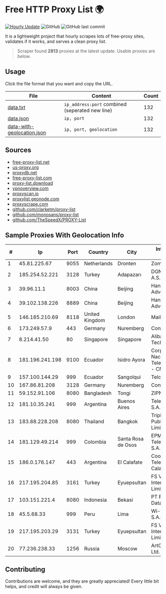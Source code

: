
# Free HTTP Proxy List 🌍

[![Hourly Update](https://github.com/mertguvencli/http-proxy-list/actions/workflows/main.yml/badge.svg?branch=main)](https://github.com/mertguvencli/http-proxy-list/actions/workflows/main.yml)
![GitHub](https://img.shields.io/github/license/mertguvencli/http-proxy-list)
![GitHub last commit](https://img.shields.io/github/last-commit/mertguvencli/http-proxy-list)

It is a lightweight project that hourly scrapes lots of free-proxy sites, validates if it works, and serves a clean proxy list.


> Scraper found **2813** proxies at the latest update. Usable proxies are below.

## Usage

Click the file format that you want and copy the URL.


|File|Content|Count|
|----|-------|-----|
|[data.txt](https://raw.githubusercontent.com/mertguvencli/http-proxy-list/main/proxy-list/data.txt)|`ip_address:port` combined (seperated new line)|132|
|[data.json](https://raw.githubusercontent.com/mertguvencli/http-proxy-list/main/proxy-list/data.json)|`ip, port`|132|
|[data-with-geolocation.json](https://raw.githubusercontent.com/mertguvencli/http-proxy-list/main/proxy-list/data-with-geolocation.json)|`ip, port, geolocation`|132|

## Sources

* [free-proxy-list.net](https://free-proxy-list.net)
* [us-proxy.org](https://www.us-proxy.org)
* [proxydb.net](http://proxydb.net)
* [free-proxy-list.com](https://free-proxy-list.com/?page=&port=&type%5B%5D=http&type%5B%5D=https&up_time=0&search=Search)
* [proxy-list.download](https://www.proxy-list.download/HTTP)
* [vpnoverview.com](https://vpnoverview.com/privacy/anonymous-browsing/free-proxy-servers)
* [proxyscan.io](https://www.proxyscan.io)
* [proxylist.geonode.com](https://proxylist.geonode.com/api/proxy-list?limit=300&page=1&sort_by=lastChecked&sort_type=desc&protocols=http,https)
* [proxyscrape.com](https://api.proxyscrape.com/v2/?request=displayproxies&protocol=http&timeout=10000&country=all&ssl=all&anonymity=all)
* [github.com/clarketm/proxy-list](https://raw.githubusercontent.com/clarketm/proxy-list/master/proxy-list-raw.txt)
* [github.com/monosans/proxy-list](https://raw.githubusercontent.com/monosans/proxy-list/main/proxies/http.txt)
* [github.com/TheSpeedX/PROXY-List](https://raw.githubusercontent.com/TheSpeedX/PROXY-List/master/http.txt)


## Sample Proxies With Geolocation Info

|#|Ip|Port|Country|City|Internet Service Provider|
|-|--|----|-------|----|-------------------------|
|1|45.81.225.67|9055|Netherlands|Dronten|Zomro B.V.|
|2|185.254.52.221|3128|Turkey|Adapazarı|DGN TEKNOLOJI A.S.|
|3|39.96.11.1|8003|China|Beijing|Hangzhou Alibaba Advertising Co|
|4|39.102.138.226|8889|China|Beijing|Hangzhou Alibaba Advertising Co|
|5|146.185.210.69|8118|United Kingdom|London|Mail.Ru LLC|
|6|173.249.57.9|443|Germany|Nuremberg|Contabo GmbH|
|7|8.214.41.50|80|Singapore|Singapore|Alibaba (US) Technology Co., Ltd.|
|8|181.196.241.198|9100|Ecuador|Isidro Ayora|Corporacion Nacional De Telecomunicaciones - CNT EP|
|9|157.100.144.29|999|Ecuador|Sangolqui|Telconet S.A|
|10|167.86.81.208|3128|Germany|Nuremberg|Contabo GmbH|
|11|59.152.91.106|8080|Bangladesh|Tongi|ZIPNET Limited|
|12|181.10.35.241|999|Argentina|Buenos Aires|Telecom Argentina S.A.|
|13|183.88.228.208|8080|Thailand|Bangkok|Triple T Broadband Public Company Limited|
|14|181.129.49.214|999|Colombia|Santa Rosa de Osos|EPM Telecomunicaciones S.A. E.S.P.|
|15|186.0.176.147|443|Argentina|El Calafate|Cooperativa Telefonica de Calafate Ltda.|
|16|217.195.204.85|3161|Turkey|Eyuepsultan|FS Veri Merkezi Internet Teknolojileri Limited Sirketi|
|17|103.151.221.4|8080|Indonesia|Bekasi|PT Parsaoran Global Datatrans|
|18|45.5.68.33|999|Peru|Lima|Wi-net Telecom S.A.C.|
|19|217.195.203.29|3131|Turkey|Eyuepsultan|FS Veri Merkezi Internet Teknolojileri Limited Sirketi|
|20|77.236.238.33|1256|Russia|Moscow|ArtCommunications Ltd.|



## Contributing

Contributions are welcome, and they are greatly appreciated! Every
little bit helps, and credit will always be given.

